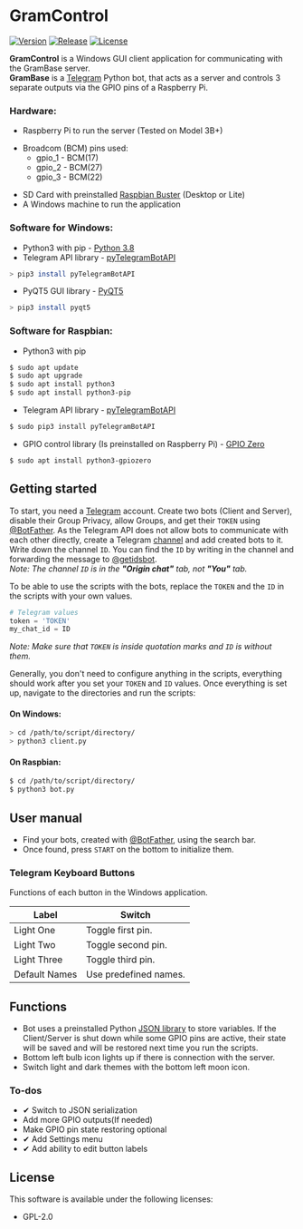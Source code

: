 # GramControl

[![Version](https://img.shields.io/badge/Version-v5.5.2-brightgreen.svg)](https://github.com/Teraskull/GramControl) [![Release](https://img.shields.io/badge/Release-Stable-blueviolet.svg)](https://github.com/Teraskull/GramControl) [![License](https://img.shields.io/badge/License-GPL%202.0-blue.svg)](https://github.com/Teraskull/GramControl/blob/master/LICENSE)

**GramControl** is a Windows GUI client application for communicating with the GramBase server.\
**GramBase** is a [Telegram](https://telegram.org/) Python bot, that acts as a server and controls 3 separate outputs via the GPIO pins of a Raspberry Pi.

### Hardware:
- Raspberry Pi to run the server (Tested on Model 3B+)
* Broadcom (BCM) pins used:
  * gpio_1 - BCM(17)
  * gpio_2 - BCM(27)
  * gpio_3 - BCM(22)
- SD Card with preinstalled [Raspbian Buster](https://www.raspberrypi.org/downloads/raspbian/) (Desktop or Lite)
- A Windows machine to run the application

### Software for Windows:
  - Python3 with pip - [Python 3.8](https://www.python.org/downloads/)
  - Telegram API library - [pyTelegramBotAPI](https://github.com/eternnoir/pyTelegramBotAPI)
  ```bash
> pip3 install pyTelegramBotAPI
  ```

  - PyQT5 GUI library - [PyQT5](https://riverbankcomputing.com/software/pyqt/download5)

  ```bash
> pip3 install pyqt5
  ```



### Software for Raspbian:

  - Python3 with pip
  ```bash
$ sudo apt update
$ sudo apt upgrade
$ sudo apt install python3
$ sudo apt install python3-pip
  ```
  - Telegram API library - [pyTelegramBotAPI](https://github.com/eternnoir/pyTelegramBotAPI)
  ```bash
$ sudo pip3 install pyTelegramBotAPI
  ```
  - GPIO control library (Is preinstalled on Raspberry Pi) - [GPIO Zero](https://gpiozero.readthedocs.io/en/stable/)
  ```bash
$ sudo apt install python3-gpiozero
  ```

## Getting started

To start, you need a [Telegram](https://telegram.org/) account.
Create two bots (Client and Server), disable their Group Privacy, allow Groups, and get their `TOKEN` using [@BotFather](https://core.telegram.org/bots#6-botfather).
As the Telegram API does not allow bots to communicate with each other directly, 
create a Telegram [channel](https://telegram.org/faq_channels) and add created bots to it.
Write down the channel `ID`. You can find the `ID` by writing in the channel and forwarding the message to [@getidsbot](https://t.me/getidsbot).\
*Note: The channel `ID` is in the **"Origin chat"** tab, not **"You"** tab.*

To be able to use the scripts with the bots, replace the `TOKEN` and the `ID` in the scripts with your own values.
```python
# Telegram values
token = 'TOKEN'
my_chat_id = ID
```
*Note: Make sure that `TOKEN` is inside quotation marks and `ID` is without them.*


Generally, you don't need to configure anything in the scripts, everything should work after you set your `TOKEN` and `ID` values.
Once everything is set up, navigate to the directories and run the scripts:
#### On Windows:
  ```bash
> cd /path/to/script/directory/
> python3 client.py
  ```
#### On Raspbian:
  ```bash
$ cd /path/to/script/directory/
$ python3 bot.py
  ```

## User manual

  - Find your bots, created with [@BotFather](https://telegram.me/BotFather), using the search bar.
  - Once found, press `START` on the bottom to initialize them.

### Telegram Keyboard Buttons

Functions of each button in the Windows application.

| Label | Switch |
| ------ | ------ |
| Light One | Toggle first pin. |
| Light Two | Toggle second pin. |
| Light Three | Toggle third pin. |
| Default Names | Use predefined names. |

## Functions
  - Bot uses a preinstalled Python [JSON library](https://docs.python.org/3/library/json.html) to store variables. If the Client/Server is shut down while some GPIO pins are active, their state will be saved and will be restored next time you run the scripts.
  - Bottom left bulb icon lights up if there is connection with the server.
  - Switch light and dark themes with the bottom left moon icon.

### To-dos
 - ✔ Switch to JSON serialization
 - Add more GPIO outputs(If needed)
 - Make GPIO pin state restoring optional
 - ✔ Add Settings menu
 - ✔ Add ability to edit button labels

## License

This software is available under the following licenses:

  * GPL-2.0

